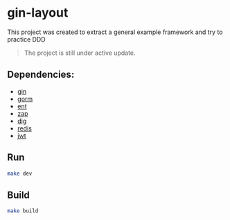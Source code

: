 # gin-layout

This project was created to extract a general example framework and try to practice DDD

> The project is still under active update.


## Dependencies:

- [gin](https://github.com/gin-gonic/gin)
- [gorm](https://github.com/go-gorm/gorm)
- [ent](https://github.com/ent/ent)
- [zap](https://github.com/uber-go/zap)
- [dig](https://github.com/uber-go/dig)
- [redis](https://github.com/go-redis/redis)
- [jwt](https://github.com/golang-jwt/jwt)

## Run

```bash
make dev
```

## Build

```bash
make build
```